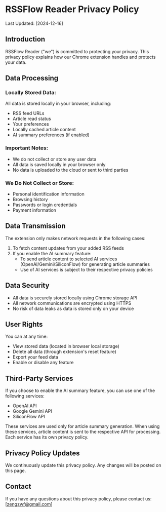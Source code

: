 # RSSFlow Reader Privacy Policy

Last Updated: [2024-12-16]

## Introduction
RSSFlow Reader ("we") is committed to protecting your privacy. This privacy policy explains how our Chrome extension handles and protects your data.

## Data Processing
### Locally Stored Data:
All data is stored locally in your browser, including:
- RSS feed URLs
- Article read status
- Your preferences
- Locally cached article content
- AI summary preferences (if enabled)

### Important Notes:
- We do not collect or store any user data
- All data is saved locally in your browser only
- No data is uploaded to the cloud or sent to third parties

### We Do Not Collect or Store:
- Personal identification information
- Browsing history
- Passwords or login credentials
- Payment information

## Data Transmission
The extension only makes network requests in the following cases:
1. To fetch content updates from your added RSS feeds
2. If you enable the AI summary feature:
   - To send article content to selected AI services (OpenAI/Gemini/SiliconFlow) for generating article summaries
   - Use of AI services is subject to their respective privacy policies

## Data Security
- All data is securely stored locally using Chrome storage API
- All network communications are encrypted using HTTPS
- No risk of data leaks as data is stored only on your device

## User Rights
You can at any time:
- View stored data (located in browser local storage)
- Delete all data (through extension's reset feature)
- Export your feed data
- Enable or disable any feature

## Third-Party Services
If you choose to enable the AI summary feature, you can use one of the following services:
- OpenAI API
- Google Gemini API
- SiliconFlow API

These services are used only for article summary generation. When using these services, article content is sent to the respective API for processing. Each service has its own privacy policy.

## Privacy Policy Updates
We continuously update this privacy policy. Any changes will be posted on this page.

## Contact
If you have any questions about this privacy policy, please contact us: [zengzwf@gmail.com]